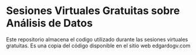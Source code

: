 # Sesiones Virtuales Gratuitas sobre Análisis de Datos

Este repositorio almacena el codigo utilizado durante las sesiones virtuales gratuitas. Es una copia del código disponible en el sitio web edgardogv.com
